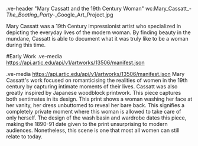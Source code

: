 
.ve-header "Mary Cassatt and the 19th Century Woman" wc:Mary_Cassatt_-_The_Boating_Party_-_Google_Art_Project.jpg

Mary Cassatt was a 19th Century impressionist artist who specialized in depicting the everyday lives of the modern woman. By finding beauty in the mundane, Cassatt is able to document what it was truly like to be a woman during this time.  


#Early Work 
.ve-media https://api.artic.edu/api/v1/artworks/13506/manifest.json

.ve-media https://api.artic.edu/api/v1/artworks/13506/manifest.json
Mary Cassatt's work focused on romanticising the realities of women in the 19th century by capturing intimate moments of their lives. Cassatt was also greatly inspired by Japanese woodblock printwork. This piece captures both sentimates in its design. This print shows a woman washing her face at her vanity, her dress unbuttomed to reveal her bare back. This signifies a completely private moment where this woman is allowed to take care of only herself. The design of the wash basin and wardrobe dates this piece, making the 1890-91 date given to the print unsurprising to modern audiences. Nonetheless, this scene is one that most all women can still relate to today. 







